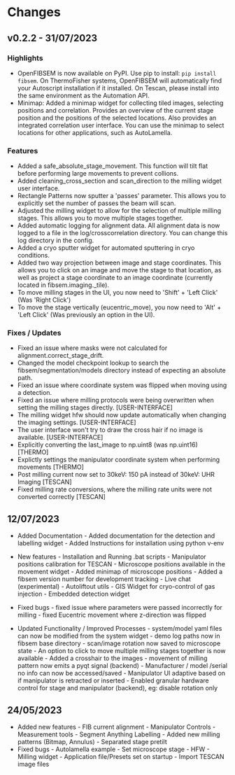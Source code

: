 # Changes

## v0.2.2 - 31/07/2023

### Highlights

- OpenFIBSEM is now available on PyPI. Use pip to install: `pip install fibsem`. On ThermoFisher systems, OpenFIBSEM will automatically find your Autoscript installation if it installed. On Tescan, please install into the same environment as the Automation API.
- Minimap: Added a minimap widget for collecting tiled images, selecting positions and correlation. Provides an overview of the current stage position and the positions of the selected locations. Also provides an integrated correlation user interface. You can use the minimap to select locations for other applications, such as AutoLamella.  

### Features

- Added a safe_absolute_stage_movement. This function will tilt flat before performing large movements to prevent collions.
- Added cleaning_cross_section and scan_direction to the milling widget user interface.
- Rectangle Patterns now sputter a 'passes' parameter. This allows you to explicitly set the number of passes the beam will scan.
- Adjusted the milling widget to allow for the selection of multiple milling stages. This allows you to move multiple stages together.
- Added automatic logging for alignment data. All alignment data is now logged to a file in the log/crosscorrelation directory. You can change this log directory in the config.
- Added a cryo sputter widget for automated sputtering in cryo conditions.
- Added two way projection between image and stage coordinates. This allows you to click on an image and move the stage to that location, as well as project a stage coordinate to an image coordinate (currently located in fibsem.imaging._tile).
- To move milling stages in the UI, you now need to 'Shift' + 'Left Click' (Was 'Right Click')
- To move the stage vertically (eucentric_move), you now need to 'Alt' + 'Left Click' (Was previously an option in the UI).

### Fixes / Updates

- Fixed an issue where masks were not calculated for alignment.correct_stage_drift.
- Changed the model checkpoint lookup to search the fibsem/segmentation/models directory instead of expecting an absolute path.
- Fixed an issue where coordinate system was flipped when moving using a detection.
- Fixed an issue where milling protocols were being overwritten when setting the milling stages directly. [USER-INTERFACE]
- The milling widget hfw should now update automatically when changing the imaging settings. [USER-INTERFACE]
- The user interface won't try to draw the cross hair if no image is available. [USER-INTERFACE]
- Explicitly converting the last_image to np.uint8 (was np.uint16) [THERMO]
- Explictly settings the manipulator coordinate system when performing movements [THERMO]
- Post milling current now set to 30keV: 150 pA instead of 30keV: UHR Imaging [TESCAN]
- Fixed milling rate conversions, where the milling rate units were not converted correctly [TESCAN]

## 12/07/2023

- Added Documentation
      - Added documentation for the detection and labelling widget
      - Added Instructions for installation using python v-env

- New features
      - Installation and Running .bat scripts
      - Manipulator positions calibration for TESCAN
      - Microscope positions available in the movement widget
      - Added minimap of microscope positions
      - Added a fibsem version number for development tracking
      - Live chat (experimental)
      - Autoliftout utils
      - GIS Widget for cryo-control of gas injection
      - Embedded detection widget

- Fixed bugs
      - fixed issue where parameters were passed incorrectly for milling
      - fixed Eucentric movement where z-direction was flipped

- Updated Functionality / Improved Processes
      - system/model yaml files can now be modified from the system widget
      - demo log paths now in fibsem base directory
      - scan/image rotation now saved to microscope state
      - An option to click to move multiple milling stages together is now available
      - Added a crosshair to the images
      - movement of milling pattern now emits a pyqt signal (backend)
      - Manufacturer / model /serial no info can now be accessed/saved
      - Manipulator UI adaptive based on if manipulator is retracted or inserted
      - Enabled granular hardware control for stage and manipulator (backend), eg: disable rotation only

## 24/05/2023

- Added new features
      - FIB current alignment
      - Manipulator Controls
      - Measurement tools
      - Segment Anything Labelling
      - Added new milling patterns (Bitmap, Annulus)
      - Separated stage pretilt
- Fixed bugs
      - Autolamella example
      - Set microscope stage
      - HFW
      - Milling widget
      - Application file/Presets set on startup
      - Import TESCAN image files
